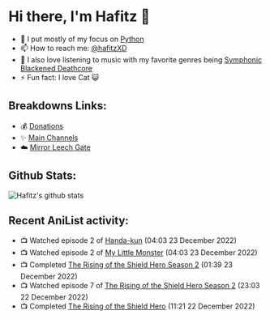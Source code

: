 # Hi there, I'm Hafitz 👋
- 🐍 I put mostly of my focus on [Python](https://python.org)
- 📫 How to reach me: [@hafitzXD](https://t.me/hafitzXD)
- 🎵 I also love listening to music with my favorite genres being [Symphonic Blackened Deathcore](https://youtu.be/qyYmS_iBcy4)
- ⚡ Fun fact: I love Cat 😺

## Breakdowns Links:
- 💰 [Donations](https://t.me/TheBreakdowns/2)
- ✨ [Main Channels](https://t.me/TheBreakdowns)
- ☁️ [Mirror Leech Gate](https://t.me/BreakdownsGate)

## Github Stats:
![Hafitz's github stats](https://github-readme-stats.vercel.app/api?username=breakdowns&show_icons=true&count_private=true&bg_color=00000000&text_color=777)

## Recent AniList activity:
<!-- ANILIST_ACTIVITY:start -->

-   📺 Watched episode 2 of [Handa-kun](https://anilist.co/anime/21626) (04:03 23 December 2022)
-   📺 Watched episode 2 of [My Little Monster](https://anilist.co/anime/14227) (04:03 23 December 2022)
-   📺 Completed [The Rising of the Shield Hero Season 2](https://anilist.co/anime/111321) (01:39 23 December 2022)
-   📺 Watched episode 7 of [The Rising of the Shield Hero Season 2](https://anilist.co/anime/111321) (23:03 22 December 2022)
-   📺 Completed [The Rising of the Shield Hero](https://anilist.co/anime/99263) (11:21 22 December 2022)

<!-- ANILIST_ACTIVITY:end -->
